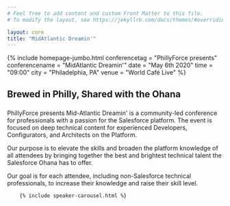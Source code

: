 ```yaml
---
# Feel free to add content and custom Front Matter to this file.
# To modify the layout, see https://jekyllrb.com/docs/themes/#overriding-theme-defaults

layout: core
title: "MidAtlantic Dreamin'"
---
```


<div class="container-flex">
        {% include homepage-jumbo.html
                conferencetag = "PhillyForce presents"
                conferencename = "MidAtlantic Dreamin'"
                date = "May 6th 2020"
                time = "09:00"
                city = "Philadelphia, PA"
                venue = "World Café Live"
        %}
        <div id="tile_description" class="container widget tile">
	<h2>Brewed in Philly, Shared with the Ohana</h2>
	<h3></h3>
        <p>PhillyForce presents Mid-Atlantic Dreamin' is a community-led conference for professionals with a passion for the Salesforce platform. The event is focused on deep technical content for experienced Developers, Configurators, and Architects on the Platform.</p>
        <p>Our purpose is to elevate the skills and broaden the platform knowledge of all attendees by bringing together the best and brightest technical talent the Salesforce Ohana has to offer.</p>
        <p>Our goal is for each attendee, including non-Salesforce technical professionals, to increase their knowledge and raise their skill level.</p>
        </div>

        {% include speaker-carousel.html %}

</div>
